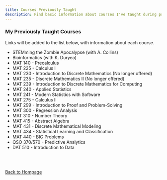 ```yaml
---
title: Courses Previously Taught
description: Find basic information about courses I've taught during previous semesters, including course syllabi and notes.
---
```


### My Previously Taught Courses

Links will be added to the list below, with information about each course.  
+ STEMming the Zombie Apocalypse (with A. Collins)
+ Bioinformatics (with K. Duryea)
+ MAT 140 - Precalculus
+ MAT 225 - Calculus I
+ MAT 230 - Introduction to Discrete Mathematics (No longer offered)
+ MAT 235 - Discrete Mathematics II (No longer offered)
+ MAT 239 - Introduction to Discrete Mathematics for Computing
+ MAT 240 - Applied Statistics
+ MAT 241 - Modern Statistics with Software
+ MAT 275 - Calculus II
+ MAT 299 - Introduction to Proof and Problem-Solving
+ MAT 300 - Regression Analysis
+ MAT 310 - Number Theory
+ MAT 415 - Abstract Algebra
+ MAT 431 - Discrete Mathematical Modeling
+ MAT 434 - Statistical Learning and Classification
+ MAT 440 - BIG Problems
+ QSO 370/570 - Predictive Analytics
+ DAT 510 - Introduction to Data

<br/><br/>

[Back to Hompage](https://agmath.github.io/)

